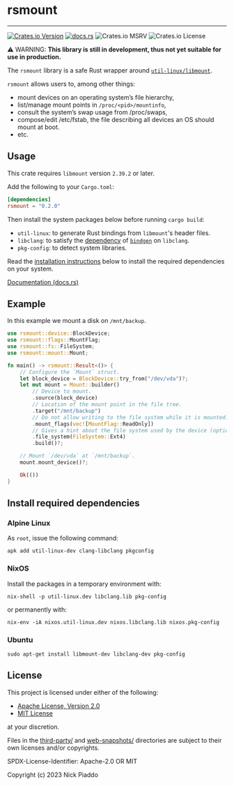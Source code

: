 # rsmount

----

[![Crates.io Version](https://img.shields.io/crates/v/rsmount?labelColor=%23222222&color=%23fdb42f)][1]
[![docs.rs](https://img.shields.io/docsrs/rsmount?labelColor=%23222222&color=%2322a884)][2]
![Crates.io MSRV](https://img.shields.io/crates/msrv/rsmount?labelColor=%23222222&color=%239c179e)
![Crates.io License](https://img.shields.io/crates/l/rsmount?labelColor=%23222222&color=%230d0887)

⚠️ WARNING: **This library is still in development, thus not yet suitable for
use in production.**

The `rsmount` library is a safe Rust wrapper around [`util-linux/libmount`][3].

`rsmount` allows users to, among other things:

- mount devices on an operating system’s file hierarchy,
- list/manage mount points in `/proc/<pid>/mountinfo`,
- consult the system’s swap usage from /proc/swaps,
- compose/edit /etc/fstab, the file describing all devices an OS should mount
  at boot.
- etc.

## Usage

This crate requires `libmount` version `2.39.2` or later.

Add the following to your `Cargo.toml`:

```toml
[dependencies]
rsmount = "0.2.0"
```

Then install the system packages below before running `cargo build`:

- `util-linux`: to generate Rust bindings from `libmount`'s header files.
- `libclang`: to satisfy the [dependency][4] of [`bindgen`][5] on `libclang`.
- `pkg-config`: to detect system libraries.

Read the [installation instructions](#install-required-dependencies) below to
install the required dependencies on your system.

[Documentation (docs.rs)][2]

## Example

In this example we mount a disk on `/mnt/backup`.

```rust
use rsmount::device::BlockDevice;
use rsmount::flags::MountFlag;
use rsmount::fs::FileSystem;
use rsmount::mount::Mount;

fn main() -> rsmount::Result<()> {
    // Configure the `Mount` struct.
    let block_device = BlockDevice::try_from("/dev/vda")?;
    let mut mount = Mount::builder()
        // Device to mount.
        .source(block_device)
        // Location of the mount point in the file tree.
        .target("/mnt/backup")
        // Do not allow writing to the file system while it is mounted.
        .mount_flags(vec![MountFlag::ReadOnly])
        // Gives a hint about the file system used by the device (optional).
        .file_system(FileSystem::Ext4)
        .build()?;

    // Mount `/dev/vda` at `/mnt/backup`.
    mount.mount_device()?;

    Ok(())
}

```

## Install required dependencies

### Alpine Linux

As `root`, issue the following command:

```console
apk add util-linux-dev clang-libclang pkgconfig
```

### NixOS

Install the packages in a temporary environment with:

```console
nix-shell -p util-linux.dev libclang.lib pkg-config
```

or permanently with:

```console
nix-env -iA nixos.util-linux.dev nixos.libclang.lib nixos.pkg-config
```

### Ubuntu

```console
sudo apt-get install libmount-dev libclang-dev pkg-config
```

## License

This project is licensed under either of the following:

- [Apache License, Version 2.0][6]
- [MIT License][7]

at your discretion.

Files in the [third-party/][8] and [web-snapshots/][9] directories are subject
to their own licenses and/or copyrights.

SPDX-License-Identifier: Apache-2.0 OR MIT

Copyright (c) 2023 Nick Piaddo

[1]: https://crates.io/crates/rsmount
[2]: https://docs.rs/rsmount
[3]: https://github.com/util-linux/util-linux/tree/master
[4]: https://rust-lang.github.io/rust-bindgen/requirements.html#clang
[5]: https://crates.io/crates/bindgen
[6]: https://www.apache.org/licenses/LICENSE-2.0
[7]: https://opensource.org/licenses/MIT
[8]: ./third-party/
[9]: ./web-snapshots/
